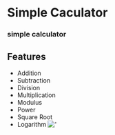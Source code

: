 
# Simple Caculator

### simple calculator


## Features

- Addition
- Subtraction
- Division
- Multiplication
- Modulus
- Power
- Square Root
- Logarithm
!['](https://github.com/[ksquare41]/[simple-calculator]/blob/[branch]/image.jpg?raw=true)
